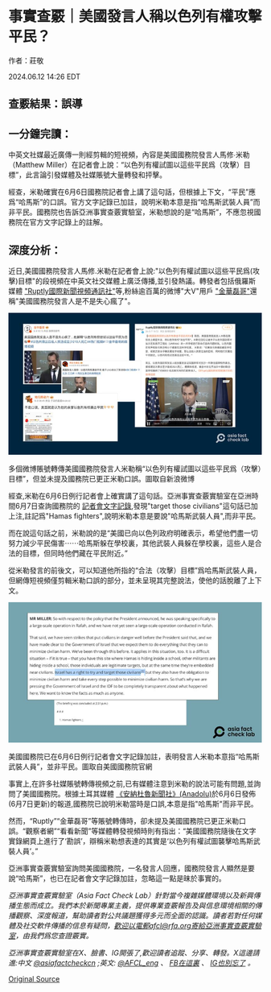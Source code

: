 # 事實查覈｜美國發言人稱以色列有權攻擊平民？

作者：莊敬

2024.06.12 14:26 EDT

## 查覈結果：誤導

## 一分鐘完讀：

中英文社媒最近廣傳一則經剪輯的短視頻，內容是美國國務院發言人馬修∙米勒（Matthew Miller）在記者會上說：“以色列有權試圖以這些平民爲（攻擊）目標”，此言論引發媒體及社媒賬號大量轉發和抨擊。

經查，米勒確實在6月6日國務院記者會上講了這句話，但根據上下文，“平民”應爲“哈馬斯”的口誤。官方文字記錄已加註，說明米勒本意是指“哈馬斯武裝人員”而非平民。國務院也告訴亞洲事實查覈實驗室，米勒想說的是“哈馬斯”，不應忽視國務院在官方文字記錄上的註解。

## 深度分析：

近日,美國國務院發言人馬修.米勒在記者會上說:"以色列有權試圖以這些平民爲(攻擊)目標"的段視頻在中英文社交媒體上廣泛傳播,並引發熱議。轉發者包括俄羅斯媒體 ["Ruptly國際新聞視頻通訊社"](https://weibo.com/5108550554/OhVinoYTT)等,粉絲逾百萬的微博"大V"用戶 ["金華磊哥"](https://m.weibo.cn/detail/5043297795706241)還稱"美國國務院發言人是不是失心瘋了"。

![多個微博賬號轉傳美國國務院發言人米勒稱“以色列有權試圖以這些平民爲（攻擊）目標”，但並未提及國務院已更正米勒口誤。圖取自新浪微博](images/CIXEZGHI6L6JGPBP22H3EDMUIM.png)

多個微博賬號轉傳美國國務院發言人米勒稱“以色列有權試圖以這些平民爲（攻擊）目標”，但並未提及國務院已更正米勒口誤。圖取自新浪微博

經查,米勒在6月6日例行記者會上確實講了這句話。亞洲事實查覈實驗室在亞洲時間6月7日查詢國務院的 [記者會文字記錄](https://www.state.gov/briefings/department-press-briefing-june-06-2024/#post-563929-footnote-1),發現"target those civilians"這句話已加上注,註記爲"Hamas fighters",說明米勒本意是要說"哈馬斯武裝人員",而非平民。

而在說這句話之前，米勒說的是“美國已向以色列政府明確表示，希望他們盡一切努力減少平民傷害⋯⋯哈馬斯躲在學校裏，其他武裝人員躲在學校裏，這些人是合法的目標，但同時他們藏在平民附近。”

從米勒發言的前後文，可以知道他所指的“合法（攻擊）目標”爲哈馬斯武裝人員，但網傳短視頻僅剪輯米勒口誤的部分，並未呈現其完整說法，使他的話脫離了上下文。

![美國國務院已在6月6日例行記者會文字記錄加註，表明發言人米勒本意指“哈馬斯武裝人員”，並非平民。圖取自美國國務院官網](images/MRPOBTXQTPH2E3H76QMYMUKA5I.png)

美國國務院已在6月6日例行記者會文字記錄加註，表明發言人米勒本意指“哈馬斯武裝人員”，並非平民。圖取自美國國務院官網

事實上,在許多社媒賬號轉傳視頻之前,已有媒體注意到米勒的說法可能有問題,並詢問了美國國務院。根據土耳其媒體 [《安納杜魯新聞社》(Anadolu)](https://www.aa.com.tr/en/americas/us-says-israel-has-a-right-to-try-and-target-those-civilians-in-gaffe/3242592)於6月6日發佈(6月7日更新)的報道,國務院已說明米勒當時是口誤,本意是指"哈馬斯"而非平民。

然而，“Ruptly”“金華磊哥”等賬號轉傳時，卻未提及美國國務院已更正米勒口誤。“觀察者網”“看看新聞”等媒體轉發視頻時則有指出：“美國國務院隨後在文字實錄網頁上進行了‘勘誤’，辯稱米勒想表達的其實是‘以色列有權試圖襲擊哈馬斯武裝人員’。”

亞洲事實查覈實驗室詢問美國國務院，一名發言人回應，國務院發言人顯然是要說“哈馬斯”，也已在記者會文字記錄加註，忽略這一點是昧於事實的。

*亞洲事實查覈實驗室（Asia Fact Check Lab）針對當今複雜媒體環境以及新興傳播生態而成立。我們本於新聞專業主義，提供專業查覈報告及與信息環境相關的傳播觀察、深度報道，幫助讀者對公共議題獲得多元而全面的認識。讀者若對任何媒體及社交軟件傳播的信息有疑問，歡迎以電郵afcl@rfa.org寄給亞洲事實查覈實驗室，由我們爲您查證覈實。*

*亞洲事實查覈實驗室在X、臉書、IG開張了,歡迎讀者追蹤、分享、轉發。X這邊請進:中文*  [*@asiafactcheckcn*](https://twitter.com/asiafactcheckcn)  *;英文:*  [*@AFCL\_eng*](https://twitter.com/AFCL_eng)  *、*  [*FB在這裏*](https://www.facebook.com/asiafactchecklabcn)  *、*  [*IG也別忘了*](https://www.instagram.com/asiafactchecklab/)  *。*



[Original Source](https://www.rfa.org/mandarin/shishi-hecha/hc-06122024142130.html)